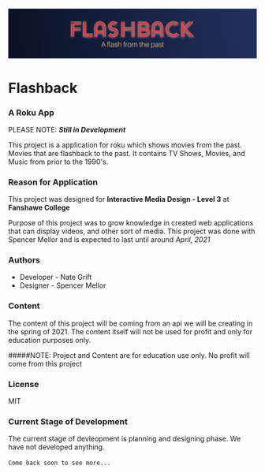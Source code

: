 ![header image](/images/readme_banner.jpg "Kleenex Beer Bottles")

# Flashback 
### A Roku App

PLEASE NOTE: ***Still in Development***

This project is a application for roku which shows movies from the past.  Movies that are flashback to the past.  It contains TV Shows, Movies, and Music from prior to the 1990's.  


### Reason for Application
This project was designed for **Interactive Media Design - Level 3** at **Fanshawe College**

Purpose of this project was to grow knowledge in created web applications that can display videos, and other sort of media.  This project was done with Spencer Mellor and is expected to last until around *April, 2021*


### Authors

- Developer - Nate Grift
- Designer - Spencer Mellor

### Content

The content of this project will be coming from an api we will be creating in the spring of 2021.  The content itself will not be used for profit and only for education purposes only.  

#####NOTE: Project and Content are for education use only.  No profit will come from this project

### License

MIT

### Current Stage of Development

The current stage of devleopment is planning and designing phase.  We have not developed anything.  

`Come back soon to see more...`
